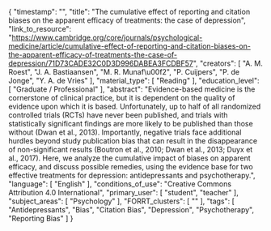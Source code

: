 {
    "timestamp": "",
    "title": "The cumulative effect of reporting and citation biases on the apparent efficacy of treatments: the case of depression",
    "link_to_resource": "https://www.cambridge.org/core/journals/psychological-medicine/article/cumulative-effect-of-reporting-and-citation-biases-on-the-apparent-efficacy-of-treatments-the-case-of-depression/71D73CADE32C0D3D996DABEA3FCDBF57",
    "creators": [
        "A. M. Roest",
        "J. A. Bastiaansen",
        "M. R. Munaf\u00f2",
        "P. Cuijpers",
        "P. de Jonge",
        "Y. A. de Vries"
    ],
    "material_type": [
        "Reading"
    ],
    "education_level": [
        "Graduate / Professional"
    ],
    "abstract": "Evidence-based medicine is the cornerstone of clinical practice, but it is dependent on the quality of evidence upon which it is based. Unfortunately, up to half of all randomized controlled trials (RCTs) have never been published, and trials with statistically significant findings are more likely to be published than those without (Dwan et al., 2013). Importantly, negative trials face additional hurdles beyond study publication bias that can result in the disappearance of non-significant results (Boutron et al., 2010; Dwan et al., 2013; Duyx et al., 2017). Here, we analyze the cumulative impact of biases on apparent efficacy, and discuss possible remedies, using the evidence base for two effective treatments for depression: antidepressants and psychotherapy.",
    "language": [
        "English"
    ],
    "conditions_of_use": "Creative Commons Attribution 4.0 International",
    "primary_user": [
        "student",
        "teacher"
    ],
    "subject_areas": [
        "Psychology"
    ],
    "FORRT_clusters": [
        ""
    ],
    "tags": [
        "Antidepressants",
        "Bias",
        "Citation Bias",
        "Depression",
        "Psychotherapy",
        "Reporting Bias"
    ]
}
